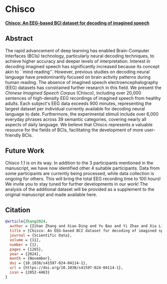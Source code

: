 # Chisco 

**[Chisco: An EEG-based BCI dataset for decoding of imagined speech](https://www.nature.com/articles/s41597-024-04114-1)**

## **Abstract**
The rapid advancement of deep learning has enabled Brain-Computer Interfaces (BCIs) technology, particularly neural decoding techniques, to achieve higher accuracy and deeper levels of interpretation. Interest in decoding imagined speech has significantly increased because its concept akin to ``mind reading''. However, previous studies on decoding neural language have predominantly focused on brain activity patterns during human reading. The absence of imagined speech electroencephalography (EEG) datasets has constrained further research in this field. We present the *Chinese Imagined Speech Corpus* (Chisco), including over 20,000 sentences of high-density EEG recordings of imagined speech from healthy adults. Each subject's EEG data exceeds 900 minutes, representing the largest dataset per individual currently available for decoding neural language to date. Furthermore, the experimental stimuli include over 6,000 everyday phrases across 39 semantic categories, covering nearly all aspects of daily language. We believe that Chisco represents a valuable resource for the fields of BCIs, facilitating the development of more user-friendly BCIs.

## **Future Work**
Chisco 1.1 is on its way. In addition to the 3 participants mentioned in the manuscript, we have now identified other 4 suitable participants. Data from some participants are currently being processed, while data collection is ongoing for others. This will bring the total EEG recording time to 100 hours! We invite you to stay tuned for further developments in our work! The analysis of the additional dataset will be provided as a supplement to the original manuscript and made available here.

## **Citation**

```bibtex
@article{Zhang2024,
  author = {Zihan Zhang and Xiao Ding and Yu Bao and Yi Zhao and Xia Liang and Bing Qin and Ting Liu},
  title = {Chisco: An EEG-based BCI dataset for decoding of imagined speech},
  journal = {Scientific Data},
  volume = {11},
  number = {1},
  pages = {1265},
  year = {2024},
  month = {November},
  doi = {10.1038/s41597-024-04114-1},
  url = {https://doi.org/10.1038/s41597-024-04114-1},
  issn = {2052-4463}
}

